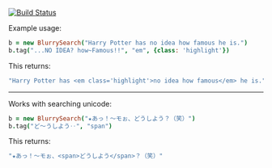 [![Build Status](https://secure.travis-ci.org/6/blurry_search.coffee.png?branch=master)](http://travis-ci.org/6/blurry_search.coffee)

Example usage:
```coffeescript
b = new BlurrySearch("Harry Potter has no idea how famous he is.")
b.tag("...NO IDEA? how~Famous!!", "em", {class: 'highlight'})
```

This returns:
```coffeescript
"Harry Potter has <em class='highlight'>no idea how famous</em> he is."
```
---
Works with searching unicode:
```coffeescript
b = new BlurrySearch("★あっ！〜モぉ、どうしよう？（笑）")
b.tag("ど〜うしよう‥", "span")
```

This returns:
```coffeescript
"★あっ！〜モぉ、<span>どうしよう</span>？（笑）"
```
